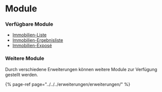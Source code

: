 # Module

### Verfügbare Module

* [Immobilien-Liste](liste.md)
* [Immobilien-Ergebnisliste](ergebnisliste.md)
* [Immobilien-Exposé](expose.md)

### Weitere Module

Durch verschiedene Erweiterungen können weitere Module zur Verfügung gestellt werden.

{% page-ref page="../../../erweiterungen/erweiterungen/" %}



